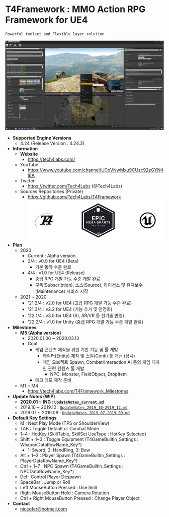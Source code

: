 # T4Framework : MMO Action RPG Framework for UE4
``` 
Powerful toolset and Flexible layer solution
``` 
![T4Framework_Title](./T4Framework_Title.png)
- **Supported Engine Versions**
  - 4.24 (Release Version : 4.24.3)
- **Information**
  - **Website**
    - <https://tech4labs.com/>
  - YouTube
    - <https://www.youtube.com/channel/UCoVNwMxu9CUzc92zGYN4l6A>
  - Twitter
    - <https://twitter.com/Tech4Labs> (@Tech4Labs)
  - Sources Repositories (Private)
    - <https://github.com/Tech4Labs/T4Framework>
<img src="./T4Framework_MegaGrants.png" aligh=center></img>
- **Plan**
  - 2020
     - Current : Alpha version
     - 2/4 : v0.9 for UE4 (Beta)
	    - 기본 동작 수준 완료
     - 4/4 : v1.0 for UE4 (Release)
	    - 중급 RPG 개발 가능 수준 개발 완료
		- 구독(Subscription), 소스(Source), 라이선스 및 유지보수(Maintenance) 서비스 시작
  - 2021 ~ 2020
     - '21 2/4 : v2.0 for UE4 (고급 RPG 개발 가능 수준 완료)
	 - '21 3/4 : v2.2 for UE4 (기능 추가 및 안정화)
     - '22 1/4 : v3.0 for UE4 (AI, AR/VR 등 신기술 반영)
	 - '22 2/4 : v1.0 for Unity (중급 RPG 개발 가능 수준 개발 완료)
- **Milestones**
  - **M5 (Alpha version)**
    - 2020.01.06 ~ 2020.03.13
    - Goal
      - 게임 콘텐츠 제작을 위한 기반 기능 및 툴 개발
        - 캐릭터(Entity) 제작 및 스킬(Conti) 툴 개선 (상시)
        - 게임 오브젝트 Spawn, Combat/Interaction AI 등의 게임 디자인 관련 컨텐츠 툴 개발
          - NPC, Monster, FieldObject, DropItem
      - 테크 데모 제작 준비
  - M1 ~ M4
    - <https://tech4labs.com/T4Framework_Milestones>
- **Update Notes (WIP)**
  - **2020.01 ~ ING : [`UpdateNotes_Current.md`](./UpdateNotes_Current.md)**
  - 2019.10 ~ 2019.12 : [`UpdateNotes_2019_10-2019_12.md`](./UpdateNotes_2019_10-2019_12.md)
  - 2019.07 ~ 2019.09 : [`UpdateNotes_2019_07-2019_09.md`](./UpdateNotes_2019_07-2019_09.md)
- **Default Key Settings**
  - M : Next Play Mode (TPS or ShoulderView)
  - TAB : Toggle Default or Combat Mode
  - 1~4 : HotKey (SkillTable, SkillSet UseType : HotKey Selected)
  - Shift + 1~3 : Toggle Equipment (T4GameBuiltin_Settings : WeaponDataRowName_Key*)
    - 1: Sword, 2: HandRing, 3: Bow
  - Alt + 1~2 : Player Spawn (T4GameBuiltin_Settings : PlayerDataRowName_Key*)
  - Ctrl + 1~7 : NPC Spawn (T4GameBuiltin_Settings : NPCDataRowName_Key*)
  - Del : Control Player Despawn
  - SpaceBar : Jump or Roll
  - Left MouseButton Pressed : Use Skill
  - Right MouseButton Hold : Camera Rotation
  - Ctrl + Right MouseButton Pressed : Change Player Object
- **Contact**
  - <niceofer@hotmail.com>
